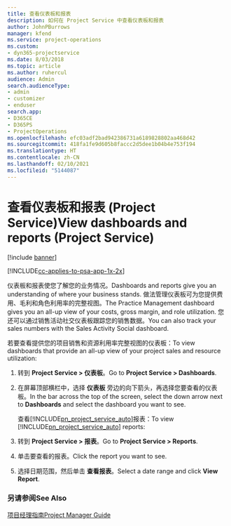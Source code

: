 ```yaml
---
title: 查看仪表板和报表
description: 如何在 Project Service 中查看仪表板和报表
author: JohnPBurrows
manager: kfend
ms.service: project-operations
ms.custom:
- dyn365-projectservice
ms.date: 8/03/2018
ms.topic: article
ms.author: ruhercul
audience: Admin
search.audienceType:
- admin
- customizer
- enduser
search.app:
- D365CE
- D365PS
- ProjectOperations
ms.openlocfilehash: efc03adf2bad942386731a6189828802aa468d42
ms.sourcegitcommit: 418fa1fe9d605b8faccc2d5dee1b04b4e753f194
ms.translationtype: HT
ms.contentlocale: zh-CN
ms.lasthandoff: 02/10/2021
ms.locfileid: "5144087"
---
```

# <a name="view-dashboards-and-reports-project-service"></a><span data-ttu-id="41db3-103">查看仪表板和报表 (Project Service)</span><span class="sxs-lookup"><span data-stu-id="41db3-103">View dashboards and reports (Project Service)</span></span>

[!include [banner](../includes/psa-now-project-operations.md)]

[!INCLUDE[cc-applies-to-psa-app-1x-2x](../includes/cc-applies-to-psa-app-1x-2x.md)]

<span data-ttu-id="41db3-104">仪表板和报表使您了解您的业务情况。</span><span class="sxs-lookup"><span data-stu-id="41db3-104">Dashboards and reports give you an understanding of where your business stands.</span></span> <span data-ttu-id="41db3-105">做法管理仪表板可为您提供费用、毛利和角色利用率的完整视图。</span><span class="sxs-lookup"><span data-stu-id="41db3-105">The Practice Management dashboard gives you an all-up view of your costs, gross margin, and role utilization.</span></span> <span data-ttu-id="41db3-106">您还可以通过销售活动社交仪表板跟踪您的销售数据。</span><span class="sxs-lookup"><span data-stu-id="41db3-106">You can also track your sales numbers with the Sales Activity Social dashboard.</span></span>  
  
 <span data-ttu-id="41db3-107">若要查看提供您的项目销售和资源利用率完整视图的仪表板：</span><span class="sxs-lookup"><span data-stu-id="41db3-107">To view dashboards that provide an all-up view of your project sales and resource utilization:</span></span>  
  
1. <span data-ttu-id="41db3-108">转到 **Project Service > 仪表板**。</span><span class="sxs-lookup"><span data-stu-id="41db3-108">Go to **Project Service > Dashboards**.</span></span>  
  
2. <span data-ttu-id="41db3-109">在屏幕顶部横栏中，选择 **仪表板** 旁边的向下箭头，再选择您要查看的仪表板。</span><span class="sxs-lookup"><span data-stu-id="41db3-109">In the bar across the top of the screen, select the down arrow next to **Dashboards** and select the dashboard you want to see.</span></span>  
  
   <span data-ttu-id="41db3-110">查看[!INCLUDE[pn_project_service_auto](../includes/pn-project-service-auto.md)]报表：</span><span class="sxs-lookup"><span data-stu-id="41db3-110">To view [!INCLUDE[pn_project_service_auto](../includes/pn-project-service-auto.md)] reports:</span></span>  
  
3. <span data-ttu-id="41db3-111">转到 **Project Service > 报表**。</span><span class="sxs-lookup"><span data-stu-id="41db3-111">Go to **Project Service > Reports**.</span></span>  
  
4. <span data-ttu-id="41db3-112">单击要查看的报表。</span><span class="sxs-lookup"><span data-stu-id="41db3-112">Click the report you want to see.</span></span>  
  
5. <span data-ttu-id="41db3-113">选择日期范围，然后单击 **查看报表**。</span><span class="sxs-lookup"><span data-stu-id="41db3-113">Select a date range and click **View Report**.</span></span>  
  
### <a name="see-also"></a><span data-ttu-id="41db3-114">另请参阅</span><span class="sxs-lookup"><span data-stu-id="41db3-114">See Also</span></span>  
 [<span data-ttu-id="41db3-115">项目经理指南</span><span class="sxs-lookup"><span data-stu-id="41db3-115">Project Manager Guide</span></span>](../psa/project-manager-guide.md)
